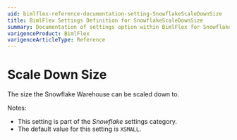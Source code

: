 ```yaml
---
uid: bimlflex-reference-documentation-setting-SnowflakeScaleDownSize
title: BimlFlex Settings Definition for SnowflakeScaleDownSize
summary: Documentation of settings option within BimlFlex for SnowflakeScaleDownSize
varigenceProduct: BimlFlex
varigenceArticleType: Reference
---
```


# Scale Down Size

The size the Snowflake Warehouse can be scaled down to.

Notes:

* This setting is part of the *Snowflake* settings category.
* The default value for this setting is `XSMALL`.